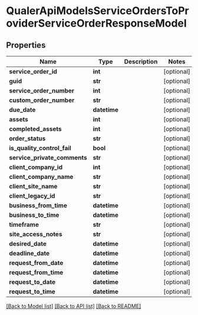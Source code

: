 # QualerApiModelsServiceOrdersToProviderServiceOrderResponseModel

## Properties
Name | Type | Description | Notes
------------ | ------------- | ------------- | -------------
**service_order_id** | **int** |  | [optional] 
**guid** | **str** |  | [optional] 
**service_order_number** | **int** |  | [optional] 
**custom_order_number** | **str** |  | [optional] 
**due_date** | **datetime** |  | [optional] 
**assets** | **int** |  | [optional] 
**completed_assets** | **int** |  | [optional] 
**order_status** | **str** |  | [optional] 
**is_quality_control_fail** | **bool** |  | [optional] 
**service_private_comments** | **str** |  | [optional] 
**client_company_id** | **int** |  | [optional] 
**client_company_name** | **str** |  | [optional] 
**client_site_name** | **str** |  | [optional] 
**client_legacy_id** | **str** |  | [optional] 
**business_from_time** | **datetime** |  | [optional] 
**business_to_time** | **datetime** |  | [optional] 
**timeframe** | **str** |  | [optional] 
**site_access_notes** | **str** |  | [optional] 
**desired_date** | **datetime** |  | [optional] 
**deadline_date** | **datetime** |  | [optional] 
**request_from_date** | **datetime** |  | [optional] 
**request_from_time** | **datetime** |  | [optional] 
**request_to_date** | **datetime** |  | [optional] 
**request_to_time** | **datetime** |  | [optional] 

[[Back to Model list]](../README.md#documentation-for-models) [[Back to API list]](../README.md#documentation-for-api-endpoints) [[Back to README]](../README.md)


